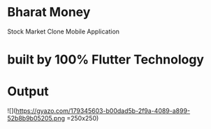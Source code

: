 # Bharat Money
Stock Market Clone Mobile Application 
# built by 100% Flutter Technology 

# Output

![](https://gyazo.com/179345603-b00dad5b-2f9a-4089-a899-52b8b9b05205.png =250x250)

